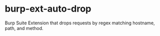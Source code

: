 # burp-ext-auto-drop
Burp Suite Extension that drops requests by regex matching hostname, path, and method.

